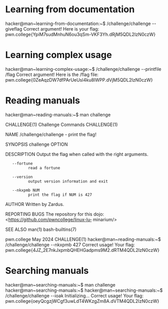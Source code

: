 # Learning from documentation

hacker@man~learning-from-documentation:~$ /challenge/challenge --giveflag
Correct argument! Here is your flag:
pwn.college{YpiM7sudMnhuN6ou3qSm-VKF3Yh.dRjM5QDL2IzN0czW}

# Learning complex usage

hacker@man~learning-complex-usage:~$ /challenge/challenge --printfile /flag
Correct argument! Here is the /flag file:
pwn.college{0ZeAqzDW7dfPArUeUsl4ku8lWPP.dVjM5QDL2IzN0czW}

# Reading manuals

hacker@man~reading-manuals:~$ man challenge

CHALLENGE(1)                  Challenge Commands                 CHALLENGE(1)

NAME
       /challenge/challenge - print the flag!

SYNOPSIS
       challenge OPTION

DESCRIPTION
       Output the flag when called with the right arguments.

       --fortune
              read a fortune

       --version
              output version information and exit

       --nkxpmb NUM
              print the flag if NUM is 427

AUTHOR
       Written by Zardus.

REPORTING BUGS
       The repository for this dojo: <https://github.com/pwncollege/linux-lu‐
       minarium/>

SEE ALSO
       man(1) bash-builtins(7)

pwn.college                        May 2024                      CHALLENGE(1)
hacker@man~reading-manuals:~$ /challenge/challenge --nkxpmb 427
Correct usage! Your flag: pwn.college{4JZ_2E7nkJxpmbQHEHGadpms9M2.dRTM4QDL2IzN0czW}

# Searching manuals

hacker@man~searching-manuals:~$ man challenge
hacker@man~searching-manuals:~$
hacker@man~searching-manuals:~$ /challenge/challenge --ioak
Initializing...
Correct usage! Your flag: pwn.college{oeyQcgzjWCgf3uwLdT4WKzgZm8A.dVTM4QDL2IzN0czW}
